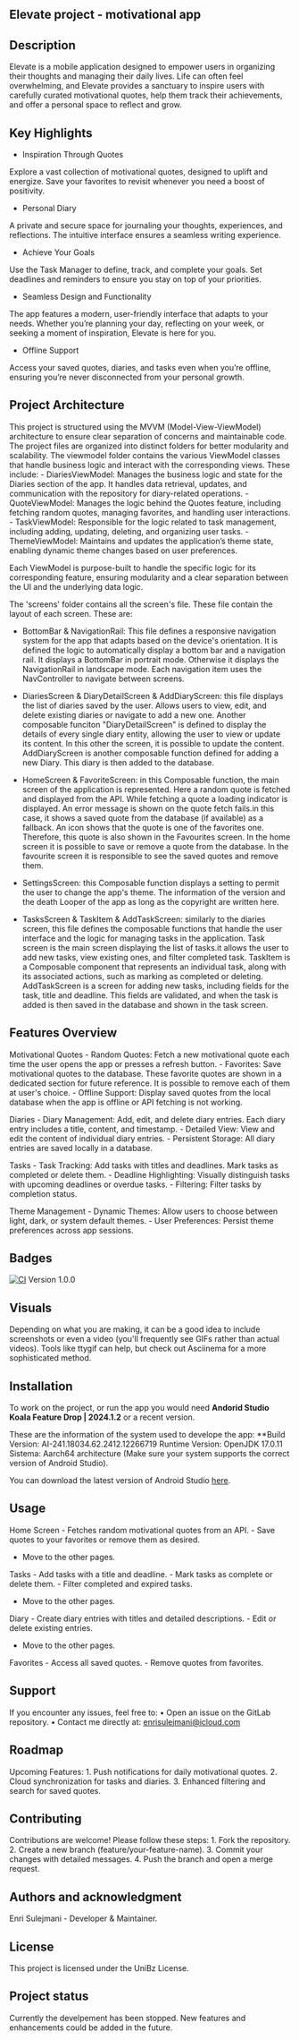 ## Elevate project - motivational app

## Description
Elevate is a mobile application designed to empower users in organizing their thoughts and managing their daily lives. Life can often feel overwhelming, and Elevate provides a sanctuary to inspire users with carefully curated motivational quotes, help them track their achievements, and offer a personal space to reflect and grow.

## Key Highlights
 -  Inspiration Through Quotes
 
Explore a vast collection of motivational quotes, designed to uplift and energize. Save your favorites to revisit whenever you need a boost of positivity.

  - Personal Diary
  
A private and secure space for journaling your thoughts, experiences, and reflections. The intuitive interface ensures a seamless writing experience.

 - Achieve Your Goals
 
Use the Task Manager to define, track, and complete your goals. Set deadlines and reminders to ensure you stay on top of your priorities.

  - Seamless Design and Functionality
  
The app features a modern, user-friendly interface that adapts to your needs. Whether you’re planning your day, reflecting on your week, or seeking a moment of inspiration, Elevate is here for you.

  - Offline Support
 
Access your saved quotes, diaries, and tasks even when you’re offline, ensuring you’re never disconnected from your personal growth.

## Project Architecture

This project is structured using the MVVM (Model-View-ViewModel) architecture to ensure clear separation of concerns and maintainable code. The project files are organized into distinct folders for better modularity and scalability. 
The viewmodel folder contains the various ViewModel classes that handle business logic and interact with the corresponding views. These include:
	- DiariesViewModel: Manages the business logic and state for the Diaries section of the app. It handles data retrieval, updates, and communication with the repository for diary-related operations.
	- QuoteViewModel: Manages the logic behind the Quotes feature, including fetching random quotes, managing favorites, and handling user interactions.
	- TaskViewModel: Responsible for the logic related to task management, including adding, updating, deleting, and organizing user tasks.
	- ThemeViewModel: Maintains and updates the application’s theme state, enabling dynamic theme changes based on user preferences.

Each ViewModel is purpose-built to handle the specific logic for its corresponding feature, ensuring modularity and a clear separation between the UI and the underlying data logic.

The 'screens' folder contains all the screen's file. These file contain the layout of each screen. These are:
- BottomBar & NavigationRail: This file defines a responsive navigation system for the app that adapts based on the device's orientation. It is defined the logic to automatically display a bottom bar and a navigation rail. It displays a BottomBar in portrait mode. Otherwise it displays the NavigationRail in landscape mode. Each navigation item uses the NavController to navigate between screens.

- DiariesScreen & DiaryDetailScreen & AddDiaryScreen: this file displays the list of diaries saved by the user. Allows users to view, edit, and delete existing diaries or navigate to add a new one. Another composable funciton "DiaryDetailScreen" is defined to display the details of every single diary entity, allowing the user to view or update its content. In this other the screen, it is possible to update the content. AddDiaryScreen is another composable function defined for adding a new Diary. This diary is then added to the database.
  
- HomeScreen & FavoriteScreen: in this Composable function, the main screen of the application is represented. Here a random quote is fetched and displayed from the API. While fetching a quote a loading indicator is displayed. An error message is shown on the quote fetch fails.in this case, it shows a saved quote from the database (if available) as a fallback. An icon shows that the quote is one of the favorites one. Therefore, this quote is also shown in the Favourites screen. In the home screen it is possible to save or remove a quote from the database. In the favourite screen it is responsible to see the saved quotes and remove them.

- SettingsScreen: this Composable function displays a setting to permit the user to change the app's theme. The information of the version and the death Looper of the app as long as the copyright are written here.

- TasksScreen & TaskItem & AddTaskScreen: similarly to the diaries screen, this file defines the composable functions that handle the user interface and the logic for managing tasks in the application. Task screen is the main screen displaying the list of tasks.it allows the user to add new tasks, view existing ones, and filter completed task. TaskItem is a Composable component that represents an individual task, along with its associated actions, such as marking as completed or deleting. AddTaskScreen is a screen for adding new tasks, including fields for the task, title and deadline. This fields are validated, and when the task is added is then saved in the database and shown in the task screen.

## Features Overview

Motivational Quotes
	- Random Quotes: Fetch a new motivational quote each time the user opens the app or presses a refresh button.
	- Favorites: Save motivational quotes to the database. These favorite quotes are shown in a dedicated section for future reference. It is possible to remove each of them at user's choice.
	- Offline Support: Display saved quotes from the local database when the app is offline or API fetching is not working.

Diaries
	- Diary Management: Add, edit, and delete diary entries. Each diary entry includes a title, content, and timestamp.
	- Detailed View: View and edit the content of individual diary entries.
	- Persistent Storage: All diary entries are saved locally in a database.

Tasks
	- Task Tracking: Add tasks with titles and deadlines. Mark tasks as completed or delete them.
	- Deadline Highlighting: Visually distinguish tasks with upcoming deadlines or overdue tasks.
	- Filtering: Filter tasks by completion status.

Theme Management
	- Dynamic Themes: Allow users to choose between light, dark, or system default themes.
	- User Preferences: Persist theme preferences across app sessions.


## Badges
[![CI](https://github.com/EnriS2003/MusicPlayerApp/actions/workflows/blank.yml/badge.svg)](https://github.com/EnriS2003/MusicPlayerApp/actions/workflows/blank.yml)
Version 1.0.0

## Visuals
Depending on what you are making, it can be a good idea to include screenshots or even a video (you'll frequently see GIFs rather than actual videos). Tools like ttygif can help, but check out Asciinema for a more sophisticated method.

## Installation
To work on the project, or run the app you would need **Andorid Studio Koala Feature Drop | 2024.1.2** or a recent version.

These are the information of the system used to develope the app:
**Build Version: AI-241.18034.62.2412.12266719
Runtime Version: OpenJDK 17.0.11
Sistema: Aarch64 architecture (Make sure your system supports the correct version of Android Studio).

You can download the latest version of Android Studio [here](https://developer.android.com/studio).

## Usage

Home Screen
	- Fetches random motivational quotes from an API.
	- Save quotes to your favorites or remove them as desired.
 - Move to the other pages.

Tasks
	- 	Add tasks with a title and deadline.
	- 	Mark tasks as complete or delete them.
	- 	Filter completed and expired tasks.
 -  Move to the other pages.

Diary
	- 	Create diary entries with titles and detailed descriptions.
	- 	Edit or delete existing entries.
 -  Move to the other pages.

Favorites
	- Access all saved quotes.
	- Remove quotes from favorites.

## Support
If you encounter any issues, feel free to:
	•	Open an issue on the GitLab repository.
	•	Contact me directly at: enrisulejmani@icloud.com 
 
## Roadmap
Upcoming Features:
	1.	Push notifications for daily motivational quotes.
	2.	Cloud synchronization for tasks and diaries.
	3.	Enhanced filtering and search for saved quotes.

## Contributing
Contributions are welcome! Please follow these steps:
	1.	Fork the repository.
	2.	Create a new branch (feature/your-feature-name).
	3.	Commit your changes with detailed messages.
	4.	Push the branch and open a merge request.

## Authors and acknowledgment
Enri Sulejmani - Developer & Maintainer.

## License
This project is licensed under the UniBz License.

## Project status
Currently the develpement has been stopped. New features and enhancements could be added in the future.
